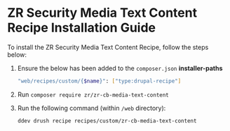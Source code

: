 # ZR Security Media Text Content Recipe Installation Guide

To install the ZR Security Media Text Content Recipe, follow the steps below:

1. Ensure the below has been added to the `composer.json` **installer-paths**
    ```sh
    "web/recipes/custom/{$name}": ["type:drupal-recipe"]
    ```
2. Run `composer require zr/zr-cb-media-text-content`
3. Run the following command (within `/web` directory):

    ```sh
    ddev drush recipe recipes/custom/zr-cb-media-text-content
    ```
